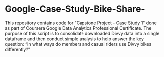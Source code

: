 # Google-Case-Study-Bike-Share-
This repository contains code for "Capstone Project - Case Study 1" done as part of Coursera Google Data Analytics Professional Certificate.
The purpose of this script is to consolidate downloaded Divvy data into a single dataframe and then conduct simple analysis to help answer the key question: “In what ways do members and casual riders use Divvy bikes differently?”
